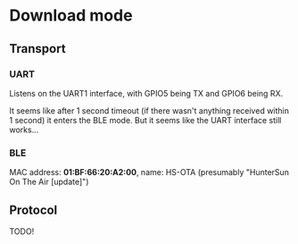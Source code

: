 # Download mode

## Transport

### UART

Listens on the UART1 interface, with GPIO5 being TX and GPIO6 being RX.

It seems like after 1 second timeout (if there wasn't anything received within 1 second) it enters the BLE mode.
But it seems like the UART interface still works...

### BLE

MAC address: **01:BF:66:20:A2:00**, name: HS-OTA (presumably "HunterSun On The Air \[update\]")

## Protocol

TODO!
